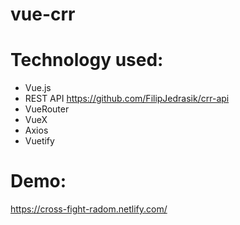 # vue-crr

# Technology used:
- Vue.js
- REST API https://github.com/FilipJedrasik/crr-api
- VueRouter
- VueX
- Axios
- Vuetify

# Demo: 
https://cross-fight-radom.netlify.com/

